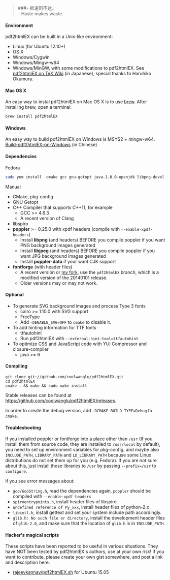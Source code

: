 >###- 欲速则不达。<br>- Haste makes waste.

#### Environment
pdf2htmlEX can be built in a Unix-like environment:
* Linux (for Ubuntu 12.10+)
* OS X
* Windows/Cygwin
* Windows/Mingw-w64
* Windows/MinGW, with some modifications to pdf2htmlEX. See [pdf2htmlEX on TeX Wiki](http://oku.edu.mie-u.ac.jp/~okumura/texwiki/?pdf2htmlEX) (in Japanese), special thanks to Haruhiko Okumura.

#### Mac OS X

An easy way to instal pdf2htmlEX on Mac OS X is to use [brew](http://brew.sh/).
After installing brew, open a terminal:
``` bash
brew install pdf2htmlEX
```
#### Windows
An easy way to build pdf2htmlEX on Windows is MSYS2 + mingw-w64.
[Build-pdf2htmlEX-on-Windows](https://gist.github.com/cnstar9988/3571c66b49050d98df92142dc19fbb00) (in Chinese)


#### Dependencies
Fedora
``` bash
sudo yum install  cmake gcc gnu-getopt java-1.8.0-openjdk libpng-devel fontforge-devel cairo-devel poppler-devel libspiro-devel freetype-devel  poppler-data libjpeg-turbo-devel git make gcc-c++
```

Manual

* CMake, pkg-config
* GNU Getopt
* C++ Compiler that supports C++11, for example
    * GCC >= 4.6.3
    * A recent version of Clang
* libspiro
* **poppler** >= 0.25.0 with xpdf headers (compile with `--enable-xpdf-headers`)
    * Install **libpng** (and headers) BEFORE you compile poppler if you want PNG background images generated
    * Install **libjpeg** (and headers) BEFORE you compile poppler if you want JPG background images generated
    * Install **poppler-data** if your want CJK support
* **fontforge** (with header files)
    * A recent version or [my fork](https://github.com/coolwanglu/fontforge/tree/pdf2htmlEX), use the `pdf2htmlEX` branch, which is a modified version of the 20140101 release.
    * Older versions may or may not work.

#### Optional

* To generate SVG background images and process Type 3 fonts
    * cairo >= 1.10.0 with SVG support
    * FreeType
    * Add `-DENABLE_SVG=OFF` to `cmake` to disable it.
* To add hinting information for TTF fonts
    * ttfautohint
    * Run pdf2htmlEX with `--external-hint-tool=ttfautohint`
* To optimize CSS and JavaScript code with YUI Compressor and closure-compiler
    * java >= 6

#### Compiling

    git clone git://github.com/coolwanglu/pdf2htmlEX.git
    cd pdf2htmlEX
    cmake . && make && sudo make install

Stable releases can be found at <https://github.com/coolwanglu/pdf2htmlEX/releases>.

In order to create the debug version, add `-DCMAKE_BUILD_TYPE=Debug` to `cmake`.

#### Troubleshooting

If you installed poppler or fontforge into a place other than `/usr` (If you install them from source code, they are installed to `/usr/local` by default), you need to set up environment variables for pkg-config, and maybe also `INCLUDE_PATH`, `LIBRARY_PATH` and `LD_LIBRARY_PATH` because some Linux distributions do not set them up for you (e.g. Fedora). If you are not sure about this, just install those libraries to `/usr` by passing `--prefix=/usr` to `configure`.

If you see error messages about:

 - `goo/GooString.h`, read the dependencies again, `poppler` should be compiled with `--enable-xpdf-headers`
 - `spiroentrypoints.h`, install header files of libspiro
 - `undefined reference of Py_xxx`, install header files of python-2.x
 - `libintl.h`, install gettext and set your system include path accordingly.
 - `glib.h: No such file or directory`, install the development header files of `glib-2.0`, and make sure that the location of `glib.h` is in `INCLUDE_PATH`.

#### Hacker's magical scripts

These scripts have been reported to be useful in various situations. They have NOT been tested by pdf2htmlEX's authors, use at your own risk! If you want to contribute, please create your own gist somewhere, and post a link and description here.


- [rajeevkannav/pdf2htmlEX.sh](https://gist.github.com/rajeevkannav/d07f822e209a22d07176) for Ubuntu 15.05



